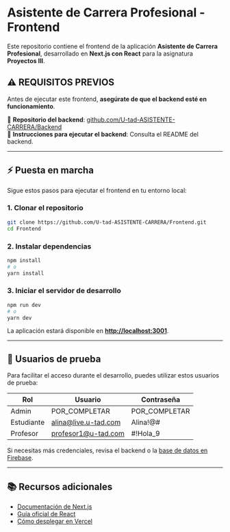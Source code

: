 # Asistente de Carrera Profesional - Frontend

Este repositorio contiene el frontend de la aplicación **Asistente de Carrera Profesional**, desarrollado en **Next.js con React** para la asignatura **Proyectos III**.

## ⚠️ REQUISITOS PREVIOS

Antes de ejecutar este frontend, **asegúrate de que el backend esté en funcionamiento**.

🔗 **Repositorio del backend**: [github.com/U-tad-ASISTENTE-CARRERA/Backend](https://github.com/U-tad-ASISTENTE-CARRERA/Backend)  
📌 **Instrucciones para ejecutar el backend**: Consulta el README del backend.

---

## ⚡️ Puesta en marcha

Sigue estos pasos para ejecutar el frontend en tu entorno local:

### 1. Clonar el repositorio
```bash
git clone https://github.com/U-tad-ASISTENTE-CARRERA/Frontend.git
cd Frontend
```

### 2. Instalar dependencias
```bash
npm install
# o
yarn install
```

### 3. Iniciar el servidor de desarrollo
```bash
npm run dev
# o
yarn dev
```

La aplicación estará disponible en **[http://localhost:3001](http://localhost:3001)**.

---

## 👤 Usuarios de prueba

Para facilitar el acceso durante el desarrollo, puedes utilizar estos usuarios de prueba:

| Rol      | Usuario         | Contraseña  |
|----------|---------------|------------|
| Admin    | POR_COMPLETAR | POR_COMPLETAR   |
| Estudiante  | alina@live.u-tad.com | Alina!@#    |
| Profesor  | profesor1@u-tad.com | #!Hola_9    |

Si necesitas más credenciales, revisa el backend o la [base de datos en Firebase](https://console.firebase.google.com/u/2/project/asistente-carrera/firestore/databases/-default-/data/~2Fdegrees~2FINSO_DATA?hl=es-419).

---

## 📚 Recursos adicionales

- [Documentación de Next.js](https://nextjs.org/docs)  
- [Guía oficial de React](https://react.dev/)  
- [Cómo desplegar en Vercel](https://vercel.com/docs)


